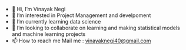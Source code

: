 - 👋 Hi, I’m Vinayak Negi
- 👀 I’m interested in Project Management and develpoment
- 🌱 I’m currently learning data science
- 💞️ I’m looking to collaborate on learning and making statistical models and machine learning projects
- 📫 How to reach me Mail me : vinayaknegi40@gmail.com

<!---
Vinayaknegi25/Vinayaknegi25 is a ✨ special ✨ repository because its `README.md` (this file) appears on your GitHub profile.
You can click the Preview link to take a look at your changes.
--->
